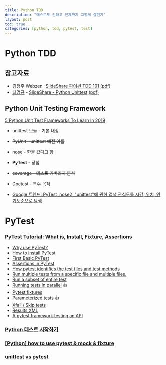 ```yaml
---
title: Python TDD
description: "테스트도 안하고 언제까지 그렇게 살텐가"
layout: post
toc: true
categories: [python, tdd, pytest, test]
---
```


# Python TDD

## 참고자료

- 김정주 Webzen -[SlideShare 파이썬 TDD 101](https://www.slideshare.net/ssuser163469/tdd-101?from_action=save) [(pdf)](오늘공부.2019.0903.assets\tdd101-150316165839-conversion-gate01.pdf) 
- [최명규](https://www.slideshare.net/bench8704?utm_campaign=profiletracking&utm_medium=sssite&utm_source=ssslideview) - [SlideShare - Python Unittest](https://www.slideshare.net/bench8704/python-unittest?next_slideshow=1) [(pdf)](오늘공부.2019.0903.assets\pythonunittest-141215203459-conversion-gate02.pdf) 

## Python Unit Testing Framework

[5 Python Unit Test Frameworks To Learn In 2019](https://www.analyticsindiamag.com/5-python-unit-test-frameworks-to-learn-in-2019/)

- unittest 모듈 - 기본 내장
- ~~PyUnit - unittest 예전 이름~~
- nose - 한물 갔다고 함
- **PyTest** - 당첨
- ~~coverage - 테스트 커버리지 분석~~
- ~~Doctest - 특수 목적~~

- [Google 트렌드: PyTest, nose2, "unittest"에 관한 검색 관심도를 시간, 위치, 인기도순으로 탐색](https://trends.google.co.kr/trends/explore?date=today%2012-m,today%2012-m,today%2012-m&geo=,,&q=unittest,nose2,PyTest&hl=ko&tz=-540)

# PyTest

### [PyTest Tutorial: What is, Install, Fixture, Assertions](https://www.guru99.com/pytest-tutorial.html)

- [Why use PyTest?](https://www.guru99.com/pytest-tutorial.html#2) 
- [How to install PyTest](https://www.guru99.com/pytest-tutorial.html#3) 
- [First Basic PyTest](https://www.guru99.com/pytest-tutorial.html#4) 
- [Assertions in PyTest](https://www.guru99.com/pytest-tutorial.html#5) 
- [How pytest identifies the test files and test methods](https://www.guru99.com/pytest-tutorial.html#6) 
- [Run multiple tests from a specific file and multiple files.](https://www.guru99.com/pytest-tutorial.html#7) 
- [Run a subset of entire test](https://www.guru99.com/pytest-tutorial.html#8) 
- [Running tests in parallel](https://www.guru99.com/pytest-tutorial.html#9)   :+1:
- [Pytest fixtures](https://www.guru99.com/pytest-tutorial.html#10) 
- [Parameterized tests](https://www.guru99.com/pytest-tutorial.html#11)  :+1:
- [Xfail / Skip tests](https://www.guru99.com/pytest-tutorial.html#12) 
- [Results XML](https://www.guru99.com/pytest-tutorial.html#13) 
- [A pytest framework testing an API](https://www.guru99.com/pytest-tutorial.html#14) 

### [Python 테스트 시작하기](https://www.slideshare.net/hosunglee948/python-52222334)

###  [[Python] how to use pytest & mock & fixture](https://code13.tistory.com/256)

### [unittest vs pytest](https://www.bangseongbeom.com/unittest-vs-pytest.html)

